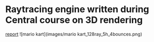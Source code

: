 # Raytracing engine written during Central course on 3D rendering
[report](Informatique_graphique_rapport.pdf)
![mario kart](images/mario kart_128ray_5h_4bounces.png)
